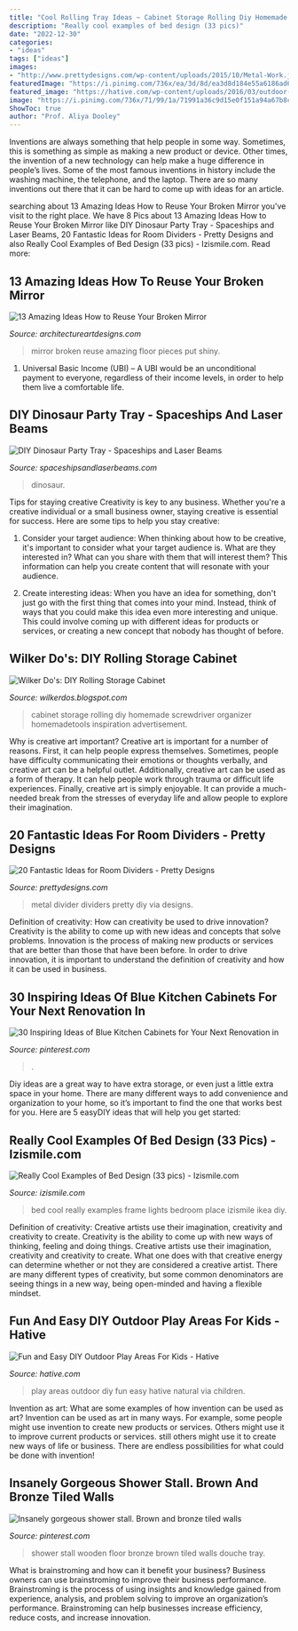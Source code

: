 ```yaml
---
title: "Cool Rolling Tray Ideas ~ Cabinet Storage Rolling Diy Homemade Screwdriver Organizer Homemadetools Inspiration Advertisement"
description: "Really cool examples of bed design (33 pics)"
date: "2022-12-30"
categories:
- "ideas"
tags: ["ideas"]
images:
- "http://www.prettydesigns.com/wp-content/uploads/2015/10/Metal-Work.jpg"
featuredImage: "https://i.pinimg.com/736x/ea/3d/8d/ea3d8d184e55a6186ad673cf7555b6f1.jpg"
featured_image: "https://hative.com/wp-content/uploads/2016/03/outdoor-play-areas/3-outdoor-play-areas.jpg"
image: "https://i.pinimg.com/736x/71/99/1a/71991a36c9d15e0f151a94a67b8c83e9.jpg"
ShowToc: true
author: "Prof. Aliya Dooley"
---
```



Inventions are always something that help people in some way. Sometimes, this is something as simple as making a new product or device. Other times, the invention of a new technology can help make a huge difference in people’s lives. Some of the most famous inventions in history include the washing machine, the telephone, and the laptop. There are so many inventions out there that it can be hard to come up with ideas for an article.

	

		
searching about 13 Amazing Ideas How to Reuse Your Broken Mirror you've visit to the right place. We have 8 Pics about 13 Amazing Ideas How to Reuse Your Broken Mirror like DIY Dinosaur Party Tray - Spaceships and Laser Beams, 20 Fantastic Ideas for Room Dividers - Pretty Designs and also Really Cool Examples of Bed Design (33 pics) - Izismile.com. Read more:
		
    
## 13 Amazing Ideas How To Reuse Your Broken Mirror

<img loading=lazy src="https://www.architectureartdesigns.com/wp-content/uploads/2013/06/418-630x933.jpg" onerror="this.onerror=null;this.src='https://tse3.mm.bing.net/th?id=OIP.SvHlOMU7_nYvLTO3yxd2ygHaK9&amp;pid=15.1';" alt="13 Amazing Ideas How to Reuse Your Broken Mirror">

_Source: architectureartdesigns.com_

>mirror broken reuse amazing floor pieces put shiny. 

	

1. Universal Basic Income (UBI) – A UBI would be an unconditional payment to everyone, regardless of their income levels, in order to help them live a comfortable life.

    
## DIY Dinosaur Party Tray - Spaceships And Laser Beams

<img loading=lazy src="https://spaceshipsandlaserbeams.com/wp-content/uploads/2015/09/diy-dinosaur-party-ideas-tray-54.jpg" onerror="this.onerror=null;this.src='https://tse1.mm.bing.net/th?id=OIP.y598M2WpvLMPU1EZHjrcTgHaKl&amp;pid=15.1';" alt="DIY Dinosaur Party Tray - Spaceships and Laser Beams">

_Source: spaceshipsandlaserbeams.com_

>dinosaur. 

	

Tips for staying creative
Creativity is key to any business. Whether you're a creative individual or a small business owner, staying creative is essential for success. Here are some tips to help you stay creative: 
1. Consider your target audience: When thinking about how to be creative, it's important to consider what your target audience is. What are they interested in? What can you share with them that will interest them? This information can help you create content that will resonate with your audience. 

2. Create interesting ideas: When you have an idea for something, don't just go with the first thing that comes into your mind. Instead, think of ways that you could make this idea even more interesting and unique. This could involve coming up with different ideas for products or services, or creating a new concept that nobody has thought of before. 


    
## Wilker Do&#039;s: DIY Rolling Storage Cabinet

<img loading=lazy src="http://4.bp.blogspot.com/-5C7IflO9KLA/UtHOmv8MpRI/AAAAAAAADJc/d_wWB_8a25I/s1600/IMG_0016.jpg" onerror="this.onerror=null;this.src='https://tse2.mm.bing.net/th?id=OIP.A3Y9y3zm1fD4-zbka1M4WwHaJ4&amp;pid=15.1';" alt="Wilker Do&#039;s: DIY Rolling Storage Cabinet">

_Source: wilkerdos.blogspot.com_

>cabinet storage rolling diy homemade screwdriver organizer homemadetools inspiration advertisement. 

	

Why is creative art important?
Creative art is important for a number of reasons. First, it can help people express themselves. Sometimes, people have difficulty communicating their emotions or thoughts verbally, and creative art can be a helpful outlet. Additionally, creative art can be used as a form of therapy. It can help people work through trauma or difficult life experiences. Finally, creative art is simply enjoyable. It can provide a much-needed break from the stresses of everyday life and allow people to explore their imagination.

    
## 20 Fantastic Ideas For Room Dividers - Pretty Designs

<img loading=lazy src="http://www.prettydesigns.com/wp-content/uploads/2015/10/Metal-Work.jpg" onerror="this.onerror=null;this.src='https://tse1.mm.bing.net/th?id=OIP.PSuiXeWP7HQctoDRynoTAgHaLf&amp;pid=15.1';" alt="20 Fantastic Ideas for Room Dividers - Pretty Designs">

_Source: prettydesigns.com_

>metal divider dividers pretty diy via designs. 

	

Definition of creativity: How can creativity be used to drive innovation?
Creativity is the ability to come up with new ideas and concepts that solve problems. Innovation is the process of making new products or services that are better than those that have been before. In order to drive innovation, it is important to understand the definition of creativity and how it can be used in business.

    
## 30 Inspiring Ideas Of Blue Kitchen Cabinets For Your Next Renovation In

<img loading=lazy src="https://i.pinimg.com/736x/71/99/1a/71991a36c9d15e0f151a94a67b8c83e9.jpg" onerror="this.onerror=null;this.src='https://tse1.mm.bing.net/th?id=OIP.q3AuzrvroyIpgXqR0C2vogHaHa&amp;pid=15.1';" alt="30 Inspiring Ideas of Blue Kitchen Cabinets for Your Next Renovation in">

_Source: pinterest.com_

>. 

	

Diy ideas are a great way to have extra storage, or even just a little extra space in your home. There are many different ways to add convenience and organization to your home, so it’s important to find the one that works best for you. Here are 5 easyDIY ideas that will help you get started: 

    
## Really Cool Examples Of Bed Design (33 Pics) - Izismile.com

<img loading=lazy src="http://img.izismile.com/img/img5/20120827/640/really_cool_examples_of_a_bed_design_640_03.jpg" onerror="this.onerror=null;this.src='https://tse4.mm.bing.net/th?id=OIP.vAvy3Zn7hfJx3p0icvisxwHaFj&amp;pid=15.1';" alt="Really Cool Examples of Bed Design (33 pics) - Izismile.com">

_Source: izismile.com_

>bed cool really examples frame lights bedroom place izismile ikea diy. 

	

Definition of creativity: Creative artists use their imagination, creativity and creativity to create.
Creativity is the ability to come up with new ways of thinking, feeling and doing things. Creative artists use their imagination, creativity and creativity to create. What one does with that creative energy can determine whether or not they are considered a creative artist. There are many different types of creativity, but some common denominators are seeing things in a new way, being open-minded and having a flexible mindset.

    
## Fun And Easy DIY Outdoor Play Areas For Kids - Hative

<img loading=lazy src="https://hative.com/wp-content/uploads/2016/03/outdoor-play-areas/3-outdoor-play-areas.jpg" onerror="this.onerror=null;this.src='https://tse1.mm.bing.net/th?id=OIP.ffQWermvIlDI9HUyeMZJsQHaJ4&amp;pid=15.1';" alt="Fun and Easy DIY Outdoor Play Areas For Kids - Hative">

_Source: hative.com_

>play areas outdoor diy fun easy hative natural via children. 

	

Invention as art: What are some examples of how invention can be used as art?
Invention can be used as art in many ways. For example, some people might use invention to create new products or services. Others might use it to improve current products or services. still others might use it to create new ways of life or business. There are endless possibilities for what could be done with invention!

    
## Insanely Gorgeous Shower Stall. Brown And Bronze Tiled Walls

<img loading=lazy src="https://i.pinimg.com/736x/ea/3d/8d/ea3d8d184e55a6186ad673cf7555b6f1.jpg" onerror="this.onerror=null;this.src='https://tse4.mm.bing.net/th?id=OIP.avZ7OmJw0TijXnqOW6NKLgAAAA&amp;pid=15.1';" alt="Insanely gorgeous shower stall. Brown and bronze tiled walls">

_Source: pinterest.com_

>shower stall wooden floor bronze brown tiled walls douche tray. 

	

What is brainstroming and how can it benefit your business?
Business owners can use brainstroming to improve their business performance. Brainstroming is the process of using insights and knowledge gained from experience, analysis, and problem solving to improve an organization’s performance. Brainstroming can help businesses increase efficiency, reduce costs, and increase innovation.

